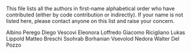 This file lists all the authors in first-name alphabetical order who have
contributed (either by code contribution or indirectly). If your name is not
listed here, please contact anyone on this list and raise your concern.

Albino Perego
Diego Vescovi
Eleonora Loffredo
Giacomo Ricigliano
Lukas Lippold
Matteo Breschi
Ssohrab Borhanian
Vsevolod Nedora
Walter Del Pozzo
